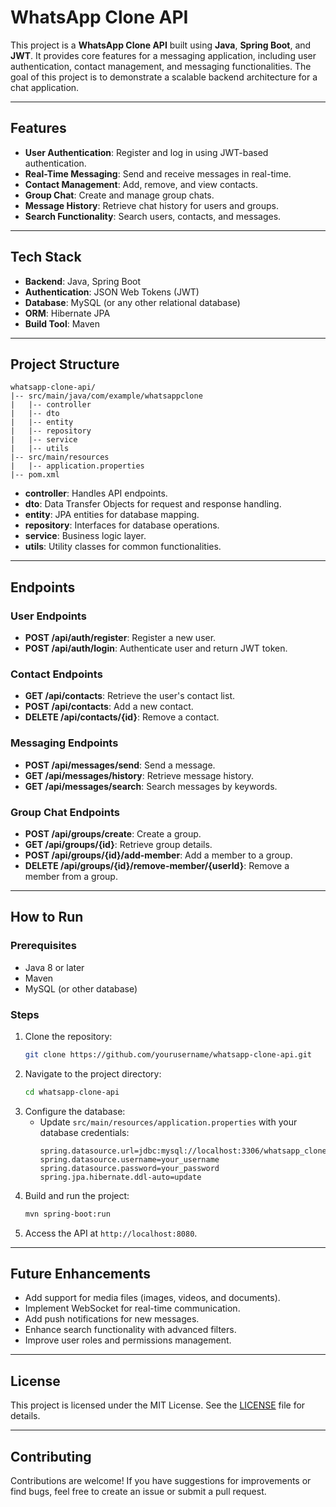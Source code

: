 # WhatsApp Clone API

This project is a **WhatsApp Clone API** built using **Java**, **Spring Boot**, and **JWT**. It provides core features for a messaging application, including user authentication, contact management, and messaging functionalities. The goal of this project is to demonstrate a scalable backend architecture for a chat application.

---

## Features

- **User Authentication**: Register and log in using JWT-based authentication.
- **Real-Time Messaging**: Send and receive messages in real-time.
- **Contact Management**: Add, remove, and view contacts.
- **Group Chat**: Create and manage group chats.
- **Message History**: Retrieve chat history for users and groups.
- **Search Functionality**: Search users, contacts, and messages.

---

## Tech Stack

- **Backend**: Java, Spring Boot
- **Authentication**: JSON Web Tokens (JWT)
- **Database**: MySQL (or any other relational database)
- **ORM**: Hibernate JPA
- **Build Tool**: Maven

---

## Project Structure

```
whatsapp-clone-api/
|-- src/main/java/com/example/whatsappclone
|   |-- controller
|   |-- dto
|   |-- entity
|   |-- repository
|   |-- service
|   |-- utils
|-- src/main/resources
|   |-- application.properties
|-- pom.xml
```

- **controller**: Handles API endpoints.
- **dto**: Data Transfer Objects for request and response handling.
- **entity**: JPA entities for database mapping.
- **repository**: Interfaces for database operations.
- **service**: Business logic layer.
- **utils**: Utility classes for common functionalities.

---

## Endpoints

### User Endpoints
- **POST /api/auth/register**: Register a new user.
- **POST /api/auth/login**: Authenticate user and return JWT token.

### Contact Endpoints
- **GET /api/contacts**: Retrieve the user's contact list.
- **POST /api/contacts**: Add a new contact.
- **DELETE /api/contacts/{id}**: Remove a contact.

### Messaging Endpoints
- **POST /api/messages/send**: Send a message.
- **GET /api/messages/history**: Retrieve message history.
- **GET /api/messages/search**: Search messages by keywords.

### Group Chat Endpoints
- **POST /api/groups/create**: Create a group.
- **GET /api/groups/{id}**: Retrieve group details.
- **POST /api/groups/{id}/add-member**: Add a member to a group.
- **DELETE /api/groups/{id}/remove-member/{userId}**: Remove a member from a group.

---

## How to Run

### Prerequisites
- Java 8 or later
- Maven
- MySQL (or other database)

### Steps
1. Clone the repository:
   ```bash
   git clone https://github.com/yourusername/whatsapp-clone-api.git
   ```
2. Navigate to the project directory:
   ```bash
   cd whatsapp-clone-api
   ```
3. Configure the database:
   - Update `src/main/resources/application.properties` with your database credentials:
     ```properties
     spring.datasource.url=jdbc:mysql://localhost:3306/whatsapp_clone
     spring.datasource.username=your_username
     spring.datasource.password=your_password
     spring.jpa.hibernate.ddl-auto=update
     ```
4. Build and run the project:
   ```bash
   mvn spring-boot:run
   ```
5. Access the API at `http://localhost:8080`.

---

## Future Enhancements
- Add support for media files (images, videos, and documents).
- Implement WebSocket for real-time communication.
- Add push notifications for new messages.
- Enhance search functionality with advanced filters.
- Improve user roles and permissions management.

---

## License

This project is licensed under the MIT License. See the [LICENSE](LICENSE) file for details.

---

## Contributing

Contributions are welcome! If you have suggestions for improvements or find bugs, feel free to create an issue or submit a pull request.


